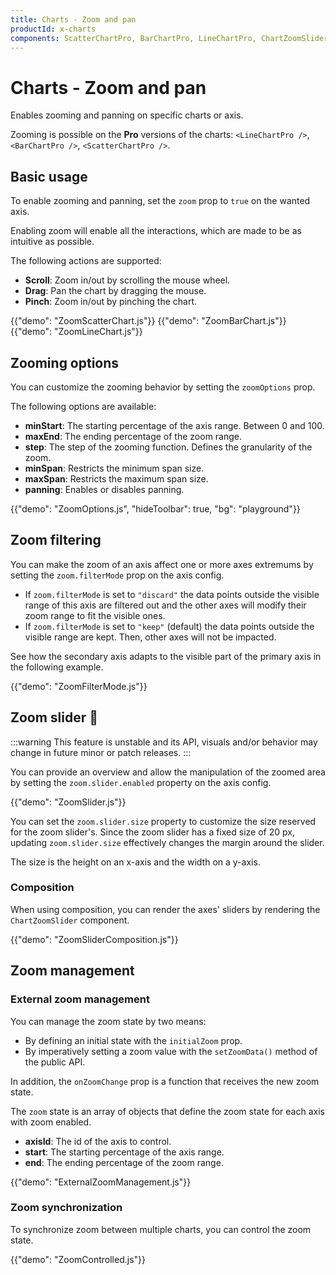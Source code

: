 ```yaml
---
title: Charts - Zoom and pan
productId: x-charts
components: ScatterChartPro, BarChartPro, LineChartPro, ChartZoomSlider
---
```


# Charts - Zoom and pan [<span class="plan-pro"></span>](/x/introduction/licensing/#pro-plan 'Pro plan')

<p class="description">Enables zooming and panning on specific charts or axis.</p>

Zooming is possible on the **Pro**[<span class="plan-pro"></span>](/x/introduction/licensing/#pro-plan 'Pro plan') versions of the charts: `<LineChartPro />`, `<BarChartPro />`, `<ScatterChartPro />`.

## Basic usage

To enable zooming and panning, set the `zoom` prop to `true` on the wanted axis.

Enabling zoom will enable all the interactions, which are made to be as intuitive as possible.

The following actions are supported:

- **Scroll**: Zoom in/out by scrolling the mouse wheel.
- **Drag**: Pan the chart by dragging the mouse.
- **Pinch**: Zoom in/out by pinching the chart.

{{"demo": "ZoomScatterChart.js"}}
{{"demo": "ZoomBarChart.js"}}
{{"demo": "ZoomLineChart.js"}}

## Zooming options

You can customize the zooming behavior by setting the `zoomOptions` prop.

The following options are available:

- **minStart**: The starting percentage of the axis range. Between 0 and 100.
- **maxEnd**: The ending percentage of the zoom range.
- **step**: The step of the zooming function. Defines the granularity of the zoom.
- **minSpan**: Restricts the minimum span size.
- **maxSpan**: Restricts the maximum span size.
- **panning**: Enables or disables panning.

{{"demo": "ZoomOptions.js", "hideToolbar": true, "bg": "playground"}}

## Zoom filtering

You can make the zoom of an axis affect one or more axes extremums by setting the `zoom.filterMode` prop on the axis config.

- If `zoom.filterMode` is set to `"discard"` the data points outside the visible range of this axis are filtered out and the other axes will modify their zoom range to fit the visible ones.
- If `zoom.filterMode` is set to `"keep"` (default) the data points outside the visible range are kept. Then, other axes will not be impacted.

See how the secondary axis adapts to the visible part of the primary axis in the following example.

{{"demo": "ZoomFilterMode.js"}}

## Zoom slider 🧪

:::warning
This feature is unstable and its API, visuals and/or behavior may change in future minor or patch releases.
:::

You can provide an overview and allow the manipulation of the zoomed area by setting the `zoom.slider.enabled` property on the axis config.

{{"demo": "ZoomSlider.js"}}

You can set the `zoom.slider.size` property to customize the size reserved for the zoom slider's.
Since the zoom slider has a fixed size of 20 px, updating `zoom.slider.size` effectively changes the margin around the slider.

The size is the height on an x-axis and the width on a y-axis.

### Composition

When using composition, you can render the axes' sliders by rendering the `ChartZoomSlider` component.

{{"demo": "ZoomSliderComposition.js"}}

## Zoom management

### External zoom management

You can manage the zoom state by two means:

- By defining an initial state with the `initialZoom` prop.
- By imperatively setting a zoom value with the `setZoomData()` method of the public API.

In addition, the `onZoomChange` prop is a function that receives the new zoom state.

The `zoom` state is an array of objects that define the zoom state for each axis with zoom enabled.

- **axisId**: The id of the axis to control.
- **start**: The starting percentage of the axis range.
- **end**: The ending percentage of the zoom range.

{{"demo": "ExternalZoomManagement.js"}}

### Zoom synchronization

To synchronize zoom between multiple charts, you can control the zoom state.

{{"demo": "ZoomControlled.js"}}
